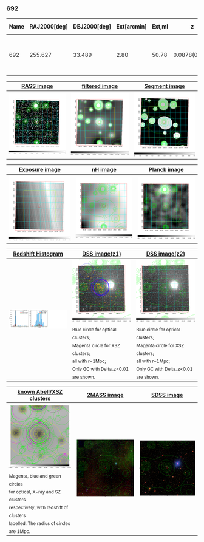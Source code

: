 <div STYLE="page-break-after: always;"></div>

### 692

|Name|RAJ2000[deg]|DEJ2000[deg] |Ext[arcmin]| Ext,ml | z | z_src| C|GC(XSZ,Delta_z<0.01)| GC(OPT,Delta_z<0.01)|GC| R_sig[arcmin] | R500[arcmin] | R500[Mpc]| CRsig[c/s] | CR500[c/s] |L500[1E44 erg/s]|F500[1E-12 erg/s/cm^2]| M500[1E14 Msun]|Tx[keV]|Cnt_sig|Beta|Rc[arcmin]|Comment|Alias|
|---|---|---|---|---|---|------|---|--------|---------|----------|---|---|---|---|---|---|---|---|---|---|---|---|---|---|
|692| 255.627| 33.489| 2.80| 50.78| 0.0878(0.005)| z1, z_xsz| B| F20, L03, MCXC, SPI| A, N, RM, W| A, C, F20, L03, MCXC, N, SPI, W| 13.188| 7.915| 0.780| 0.144(0.026)| 0.135(0.025)| 0.488(0.072)| 2.537(0.377)| 1.47(0.11)| 2.79(0.13)| 146.5| 0.806(-0.135+0.127)| 5.647(-1.211+1.045)| -| k356|

|[RASS image](../image/692/692_img.pdf)|[filtered image](../image/692/692_fil.pdf)|[Segment image](../image/692/692_seg.pdf)|
|-------------------|--------------------|-------------------|
| <img src="../image/692/692_img.png" width="300">  | <img src="../image/692/692_fil.png" width="300">   | <img src="../image/692/692_seg.png" width="300">  |

|[Exposure image](../image/692/692_mex.pdf)| [nH image](../image/692/692_nh.pdf)| [Planck image](../image/692/692_p.pdf)|
|-------------------|--------------------|-------------------|
|<img src="../image/692/692_mex.png" width="300">   | <img src="../image/692/692_nh.png" width="300">    | <img src="../image/692/692_p.png" width="300"> |

|[Redshift Histogram](../image/692/692_zg.pdf) | [DSS image(z1)](../image/692/692_dss_z1.pdf)      |  [DSS image(z2)](../image/692/692_dss_z2.pdf)    |
|-------------------|--------------------|-------------------|
|<img src="../image/692/692_zg.png" width="300"> |<img src="../image/692/692_dss_z1.png" width="300"> <sub><br>Blue circle for optical clusters; <br>Magenta circle for XSZ clusters; <br>all with r=1Mpc; <br>Only GC with Delta_z<0.01 are shown. </sub>| <img src="../image/692/692_dss_z2.png" width="300"><sub><br>Blue circle for optical clusters; <br>Magenta circle for XSZ clusters; <br>all with r=1Mpc; <br>Only GC with Delta_z<0.01 are shown. </sub> |

|[known Abell/XSZ clusters](../image/692/692_gc.pdf) | [2MASS image](../image/692/692_2mass.pdf)      |[SDSS image](../image/692/692_sdss.pdf)   |
|-------------------|-------------------|-------------------|
|<img src=../image/692/692_gc.png width="300"> <br><sub>Magenta, blue and green circles <br>for optical, X-ray and SZ clusters <br>respectively, with redshift of clusters <br>labelled. The radius of circles <br>are 1Mpc.</sub>|<img src="../image/692/692_2mass.png" width="300">  | <img src="../image/692/692_sdss.png" width="300">  |




